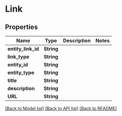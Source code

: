 # Link

## Properties
Name | Type | Description | Notes
------------ | ------------- | ------------- | -------------
**entity_link_id** | **String** |  | 
**link_type** | **String** |  | 
**entity_id** | **String** |  | 
**entity_type** | **String** |  | 
**title** | **String** |  | 
**description** | **String** |  | 
**URL** | **String** |  | 

[[Back to Model list]](../README.md#documentation-for-models) [[Back to API list]](../README.md#documentation-for-api-endpoints) [[Back to README]](../README.md)


